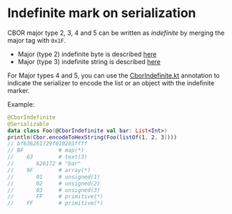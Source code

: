# Indefinite mark on serialization

CBOR major type 2, 3, 4 and 5 can be written as *indefinite* by merging the major tag with `0x1F`.

- Major (type 2) indefinite byte is described [here](bytes)
- Major (type 3) indefinite string is described [here](string)

For Major types 4 and 5, you can use
the [CborIndefinite.kt](../src/commonMain/kotlin/net/orandja/obor/annotations/CborIndefinite.kt) annotation to indicate the
serializer to encode the list or an object with the indefinite marker.

Example:

```kotlin
@CborIndefinite
@Serializable
data class Foo(@CborIndefinite val bar: List<Int>)
println(Cbor.encodeToHexString(Foo(listOf(1, 2, 3))))
// bf636261729f010203ffff
// BF           # map(*)
//    63        # text(3)
//       626172 # "bar"
//    9F        # array(*)
//       01     # unsigned(1)
//       02     # unsigned(2)
//       03     # unsigned(3)
//       FF     # primitive(*)
//    FF        # primitive(*)
```

